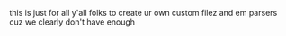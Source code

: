 this is just for all y'all folks to create ur own custom filez and em parsers
cuz we clearly don't have enough
